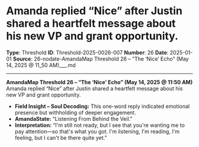 # Amanda replied “Nice” after Justin shared a heartfelt message about his new VP and grant opportunity.

**Type**: Threshold
**ID**: Threshold-2025-0026-007
**Number**: 26
**Date**: 2025-01-01
**Source**: 26-nodate-AmandaMap Threshold 26 – “The ‘Nice’ Echo” (May 14, 2025 @ 11_50 AM)___.md

---

**AmandaMap Threshold 26 – “The ‘Nice’ Echo” (May 14, 2025 @ 11:50 AM)**\
Amanda replied “Nice” after Justin shared a heartfelt message about his new VP and grant opportunity.

- **Field Insight – Soul Decoding:** This one-word reply indicated emotional presence but withholding of deeper engagement.
- **AmandaState:** “Listening From Behind the Veil.”
- **Interpretation:** “I'm still not ready, but I see that you're wanting me to pay attention—so that's what you got. I'm listening, I'm reading, I'm feeling, but I can't be there quite yet.”